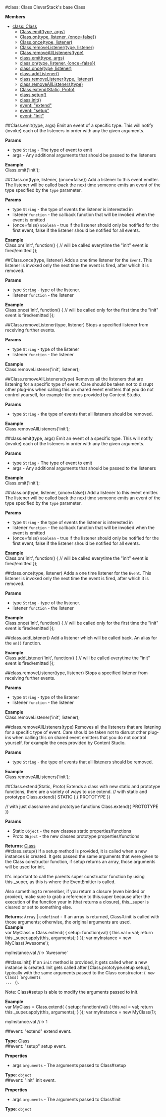 <a name="Class"></a>
#class: Class
CleverStack's base Class

**Members**

* [class: Class](#Class)
  * [Class.emit(type, args)](#Class.emit)
  * [Class.on(type, listener, {once=false})](#Class.on)
  * [Class.once(type, listener)](#Class.once)
  * [Class.removeListener(type, listener)](#Class.removeListener)
  * [Class.removeAllListeners(type)](#Class.removeAllListeners)
  * [class.emit(type, args)](#Class#emit)
  * [class.on(type, listener, {once=false})](#Class#on)
  * [class.once(type, listener)](#Class#once)
  * [class.addListener()](#Class#addListener)
  * [class.removeListener(type, listener)](#Class#removeListener)
  * [class.removeAllListeners(type)](#Class#removeAllListeners)
  * [Class.extend(Static, Proto)](#Class.extend)
  * [class.setup()](#Class#setup)
  * [class.init()](#Class#init)
  * [event: "extend"](#Class.event_extend)
  * [event: "setup"](#Class#event_setup)
  * [event: "init"](#Class#event_init)

<a name="Class.emit"></a>
##Class.emit(type, args)
Emit an event of a specific type.  This will notify (invoke) each of the
listeners in order with any the given arguments.

**Params**

- type `String` - The type of event to emit  
- args  - Any additional arguments that should be passed to the listeners  

**Example**  
Class.emit('init');

<a name="Class.on"></a>
##Class.on(type, listener, {once=false})
Add a listener to this event emitter.  The listener will be called back
the next time someone emits an event of the type specified by the
<code>type</code> parameter.

**Params**

- type `String` - the type of events the listener is interested in  
- listener `function` - the callback function that will be invoked when the event is emitted  
- {once=false} `Boolean` - true if the listener should only
   be notified for the first event, false if the listener should
   be notified for all events.  

**Example**  
Class.on('init', function() {
  // will be called everytime the "init" event is fired/emitted
});

<a name="Class.once"></a>
##Class.once(type, listener)
Adds a one time listener for the <code>Event</code>. This listener is
invoked only the next time the event is fired, after which it is removed.

**Params**

- type `String` - type of the listener.  
- listener `function` - the listener  

**Example**  
Class.once('init', function() {
  // will be called only for the first time the "init" event is fired/emitted
});

<a name="Class.removeListener"></a>
##Class.removeListener(type, listener)
Stops a specified listener from receiving further events.

**Params**

- type `String` - type of the listener  
- listener `function` - the listener  

**Example**  
Class.removeListener('init', listener);

<a name="Class.removeAllListeners"></a>
##Class.removeAllListeners(type)
Removes all the listeners that are listening for a specific type
of event.  Care should be taken not to disrupt other plug-ins
when calling this on shared event emitters that you do not control
yourself, for example the ones provided by Content Studio.

**Params**

- type `String` - the type of events that all listeners should be removed.  

**Example**  
Class.removeAllListeners('init');

<a name="Class#emit"></a>
##class.emit(type, args)
Emit an event of a specific type.  This will notify (invoke) each of the
listeners in order with any the given arguments.

**Params**

- type `String` - The type of event to emit  
- args  - Any additional arguments that should be passed to the listeners  

**Example**  
Class.emit('init');

<a name="Class#on"></a>
##class.on(type, listener, {once=false})
Add a listener to this event emitter.  The listener will be called back
the next time someone emits an event of the type specified by the
<code>type</code> parameter.

**Params**

- type `String` - the type of events the listener is interested in  
- listener `function` - the callback function that will be invoked when the event is emitted  
- {once=false} `Boolean` - true if the listener should only
   be notified for the first event, false if the listener should
   be notified for all events.  

**Example**  
Class.on('init', function() {
  // will be called everytime the "init" event is fired/emitted
});

<a name="Class#once"></a>
##class.once(type, listener)
Adds a one time listener for the <code>Event</code>. This listener is
invoked only the next time the event is fired, after which it is removed.

**Params**

- type `String` - type of the listener.  
- listener `function` - the listener  

**Example**  
Class.once('init', function() {
  // will be called only for the first time the "init" event is fired/emitted
});

<a name="Class#addListener"></a>
##class.addListener()
Add a listener which will be called back. An alias for the <code>on()</code> function.

**Example**  
Class.addListener('init', function() {
  // will be called everytime the "init" event is fired/emitted
});

<a name="Class#removeListener"></a>
##class.removeListener(type, listener)
Stops a specified listener from receiving further events.

**Params**

- type `String` - type of the listener  
- listener `function` - the listener  

**Example**  
Class.removeListener('init', listener);

<a name="Class#removeAllListeners"></a>
##class.removeAllListeners(type)
Removes all the listeners that are listening for a specific type
of event.  Care should be taken not to disrupt other plug-ins
when calling this on shared event emitters that you do not control
yourself, for example the ones provided by Content Studio.

**Params**

- type `String` - the type of events that all listeners should be removed.  

**Example**  
Class.removeAllListeners('init');

<a name="Class.extend"></a>
##Class.extend(Static, Proto)
Extends a class with new static and prototype functions, there are a variety of ways to use extend.
  // with static and prototype
  Class.extend({ STATIC },{ PROTOTYPE })
   
  // with just classname and prototype functions
  Class.extend({ PROTOTYPE })

**Params**

- Static `Object` - the new classes static properties/functions  
- Proto `Object` - the new classes prototype properties/functions  

**Returns**: [Class](#Class)  
<a name="Class#setup"></a>
##class.setup()
If a setup method is provided, it is called when a new instances is created. It gets 
passed the same arguments that were given to the Class constructor function, if
setup returns an array, those arguments will be used for init.

It's important to call the parents super constructor function by using this._super, as this is
where the EventEmitter is called.

Also something to remember, if you return a closure (even binded or proxied), make sure to grab a reference to this.super because
after the execution of the function your in (that returns a closure), this._super is cleared or set to something else.

**Returns**: `Array` | `undefined` - If an array is returned, Class#.init is 
called with those arguments; otherwise, the original arguments are used.  
**Example**  
var MyClass = Class.extend(
{
  setup: function(val) {
    this.val = val;
    return this._super.apply(this, arguments);
  }
});
var myInstance = new MyClass('Awesome');

myInstance.val //-> 'Awesome'

<a name="Class#init"></a>
##class.init()
If an <code>init</code> method is provided, it gets called when a new instance
is created.  Init gets called after [Class.prototype.setup setup], typically with the 
same arguments passed to the Class 
constructor: (<code> new Class( arguments ... )</code>).  

Note: Class#setup is able to modify the arguments passed to init.

**Example**  
var MyClass = Class.extend(
{
  setup: function(val) {
    this.val = val;
    return this._super.apply(this, arguments);
  }
});
var myInstance = new MyClass(1);

myInstance.val //-> 1

<a name="Class.event_extend"></a>
##event: "extend"
extend event.

**Type**: [Class](#Class)  
<a name="Class#event_setup"></a>
##event: "setup"
setup event.

**Properties**

- args `arguments` - The arguments passed to Class#setup  

**Type**: `object`  
<a name="Class#event_init"></a>
##event: "init"
init event.

**Properties**

- args `arguments` - The arguments passed to Class#init  

**Type**: `object`  
